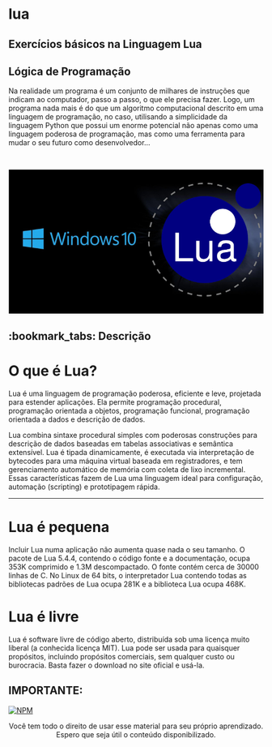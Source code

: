 # lua

## Exercícios básicos na Linguagem Lua

## Lógica de Programação

<p> Na realidade um programa é um conjunto de milhares de instruções que indicam ao computador, passo a passo, o que ele precisa fazer. Logo, um programa nada mais é do que um algoritmo computacional descrito em uma linguagem de programação, no caso, utilisando a  simplicidade da linguagem Python que possui um enorme potencial não apenas como uma linguagem poderosa de programação, mas como uma  ferramenta para mudar o seu futuro como desenvolvedor...</p><br>

<img src="logo.jpg" alt="logo lua no formato jpg"><br>

<h2>:bookmark_tabs: Descrição</h2>

# O que é Lua?

<P>Lua é uma linguagem de programação poderosa, eficiente e leve, projetada para estender aplicações. Ela permite programação procedural, programação orientada a objetos, programação funcional, programação orientada a dados e descrição de dados.

Lua combina sintaxe procedural simples com poderosas construções para descrição de dados baseadas em tabelas associativas e semântica extensível. Lua é tipada dinamicamente, é executada via interpretação de bytecodes para uma máquina virtual baseada em registradores, e tem gerenciamento automático de memória com coleta de lixo incremental. Essas características fazem de Lua uma linguagem ideal para configuração, automação (scripting) e prototipagem rápida.</p>

***

# Lua é pequena

<p>Incluir Lua numa aplicação não aumenta quase nada o seu tamanho. O pacote de Lua 5.4.4, contendo o código fonte e a documentação, ocupa 353K comprimido e 1.3M descompactado. O fonte contém cerca de 30000 linhas de C. No Linux de 64 bits, o interpretador Lua contendo todas as bibliotecas padrões de Lua ocupa 281K e a biblioteca Lua ocupa 468K.</p>

# Lua é livre

<p>Lua é software livre de código aberto, distribuída sob uma licença muito liberal (a conhecida licença MIT). Lua pode ser usada para quaisquer propósitos, incluindo propósitos comerciais, sem qualquer custo ou burocracia. Basta fazer o download no site oficial e usá-la.</p>

## IMPORTANTE: 
 
 [![NPM](https://img.shields.io/npm/l/react)](https://github.com/RonaldoBento/lua/blob/main/LICENSE) 
 
 <p align="center">Você tem todo o direito de usar esse material para seu próprio aprendizado. Espero que seja útil o conteúdo disponibilizado.</p><br>
